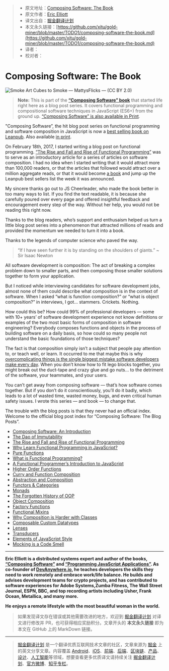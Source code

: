 > * 原文地址：[Composing Software: The Book](https://medium.com/javascript-scene/composing-software-the-book-f31c77fc3ddc)
> * 原文作者：[Eric Elliott](https://medium.com/@_ericelliott)
> * 译文出自：[掘金翻译计划](https://github.com/xitu/gold-miner)
> * 本文永久链接：[https://github.com/xitu/gold-miner/blob/master/TODO1/composing-software-the-book.md](https://github.com/xitu/gold-miner/blob/master/TODO1/composing-software-the-book.md)
> * 译者：
> * 校对者：

# Composing Software: The Book

![Smoke Art Cubes to Smoke — MattysFlicks — (CC BY 2.0)](https://cdn-images-1.medium.com/max/10302/1*uVpU7iruzXafhU2VLeH4lw.jpeg)

> **Note:** This is part of the [**“Composing Software” book**](https://leanpub.com/composingsoftware) that started life right here as a blog post series. It covers functional programming and compositional software techniques in JavaScript (ES6+) from the ground up. [“Composing Software” is also available in Print](https://www.amazon.com/Composing-Software-Exploration-Programming-Composition/dp/1661212565/ref=as_li_ss_tl?ie=UTF8&linkCode=ll1&tag=eejs-20&linkId=eee1371063c82dea4c2fc72c097868c6&language=en_US).

"Composing Software”, the hit blog post series on functional programming and software composition in JavaScript is now a [best selling book on Leanpub](https://leanpub.com/composingsoftware). Also available [in print](https://www.amazon.com/Composing-Software-Exploration-Programming-Composition/dp/1661212565/ref=as_li_ss_tl?ie=UTF8&linkCode=ll1&tag=eejs-20&linkId=eee1371063c82dea4c2fc72c097868c6&language=en_US).

On February 18th, 2017, I started writing a blog post on functional programming. [“The Rise and Fall and Rise of Functional Programming”](https://medium.com/javascript-scene/the-rise-and-fall-and-rise-of-functional-programming-composable-software-c2d91b424c8c) was to serve as an introductory article for a series of articles on software composition. I had no idea when I started writing that it would attract more than 100,000 readers, or that the articles that followed would attract over a million aggregate reads, or that it would become [a book](https://leanpub.com/composingsoftware) and jump up the Leanpub best sellers list the week it was announced.

My sincere thanks go out to JS Cheerleader, who made the book better in too many ways to list. If you find the text readable, it is because she carefully poured over every page and offered insightful feedback and encouragement every step of the way. Without her help, you would not be reading this right now.

Thanks to the blog readers, who’s support and enthusaism helped us turn a little blog post series into a phenomenon that attracted millions of reads and provided the momentum we needed to turn it into a book.

Thanks to the legends of computer science who paved the way.

> “If I have seen further it is by standing on the shoulders of giants.” ~ Sir Isaac Newton

All software development is composition: The act of breaking a complex problem down to smaller parts, and then composing those smaller solutions together to form your application.

But I noticed while interviewing candidates for software development jobs, almost none of them could describe what composition is in the context of software. When I asked “what is function composition?” or “what is object composition?” in interviews, I got… stammers. Crickets. Nothing.

How could this be? How could 99% of professional developers — some with 10+ years’ of software development experience not know definitions or examples of the two most basic forms of composition in software engineering? Everybody composes functions and objects in the process of building software on a daily basis, so how could so many people not understand the basic foundations of those techniques?

The fact is that composition simply isn’t a subject that people pay attention to, or teach well, or learn. It occurred to me that maybe this is why [overcomplicating things is the single biggest mistake software developers make every day](https://medium.com/javascript-scene/the-single-biggest-mistake-programmers-make-every-day-62366b432308). When you don’t know how to fit lego blocks together, you might break out the duct-tape and crazy glue and go nuts… to the detriment of the software, your teammates, and your users.

You can’t get away from composing software — that’s how software comes together. But if you don’t do it conscientiously, you’ll do it badly, which leads to a lot of wasted time, wasted money, bugs, and even critical human safety issues. I wrote this series — and book — to change that.

The trouble with the blog posts is that they never had an official index. Welcome to the official blog post index for “Composing Software: The Blog Posts”.

* [Composing Software: An Introduction](https://medium.com/javascript-scene/composing-software-an-introduction-27b72500d6ea)
* [The Dao of Immutability](https://medium.com/javascript-scene/the-dao-of-immutability-9f91a70c88cd)
* [The Rise and Fall and Rise of Functional Programming](https://medium.com/javascript-scene/the-rise-and-fall-and-rise-of-functional-programming-composable-software-c2d91b424c8c)
* [Why Learn Functional Programming in JavaScript?](https://medium.com/javascript-scene/why-learn-functional-programming-in-javascript-composing-software-ea13afc7a257)
* [Pure Functions](https://medium.com/javascript-scene/master-the-javascript-interview-what-is-a-pure-function-d1c076bec976)
* [What is Functional Programming?](https://medium.com/javascript-scene/master-the-javascript-interview-what-is-functional-programming-7f218c68b3a0)
* [A Functional Programmer’s Introduction to JavaScript](https://medium.com/javascript-scene/a-functional-programmers-introduction-to-javascript-composing-software-d670d14ede30)
* [Higher Order Functions](https://medium.com/javascript-scene/higher-order-functions-composing-software-5365cf2cbe99)
* [Curry and Function Composition](https://medium.com/javascript-scene/curry-and-function-composition-2c208d774983)
* [Abstraction and Composition](https://medium.com/javascript-scene/abstraction-composition-cb2849d5bdd6)
* [Functors & Categories](https://medium.com/javascript-scene/functors-categories-61e031bac53f)
* [Monads](https://medium.com/javascript-scene/javascript-monads-made-simple-7856be57bfe8)
* [The Forgotten History of OOP](https://medium.com/javascript-scene/the-forgotten-history-of-oop-88d71b9b2d9f)
* [Object Composition](https://medium.com/javascript-scene/the-hidden-treasures-of-object-composition-60cd89480381)
* [Factory Functions](https://medium.com/javascript-scene/javascript-factory-functions-with-es6-4d224591a8b1)
* [Functional Mixins](https://medium.com/javascript-scene/functional-mixins-composing-software-ffb66d5e731c)
* [Why Composition is Harder with Classes](https://medium.com/javascript-scene/why-composition-is-harder-with-classes-c3e627dcd0aa)
* [Composable Custom Datatypes](https://medium.com/javascript-scene/composable-datatypes-with-functions-aec72db3b093)
* [Lenses](https://medium.com/javascript-scene/lenses-b85976cb0534)
* [Transducers](https://medium.com/javascript-scene/transducers-efficient-data-processing-pipelines-in-javascript-7985330fe73d)
* [Elements of JavaScript Style](https://medium.com/javascript-scene/elements-of-javascript-style-caa8821cb99f)
* [Mocking is a Code Smell](https://medium.com/javascript-scene/mocking-is-a-code-smell-944a70c90a6a)

---

****Eric Elliott** is a distributed systems expert and author of the books, [“Composing Software”](https://leanpub.com/composingsoftware) and [“Programming JavaScript Applications”](https://ericelliottjs.com/product/programming-javascript-applications-ebook/). As co-founder of [DevAnywhere.io](https://devanywhere.io/), he teaches developers the skills they need to work remotely and embrace work/life balance. He builds and advises development teams for crypto projects, and has contributed to software experiences for **Adobe Systems,Zumba Fitness,** **The Wall Street Journal,** **ESPN,** **BBC,** and top recording artists including **Usher, Frank Ocean, Metallica,** and many more.**

**He enjoys a remote lifestyle with the most beautiful woman in the world.**

> 如果发现译文存在错误或其他需要改进的地方，欢迎到 [掘金翻译计划](https://github.com/xitu/gold-miner) 对译文进行修改并 PR，也可获得相应奖励积分。文章开头的 **本文永久链接** 即为本文在 GitHub 上的 MarkDown 链接。

---

> [掘金翻译计划](https://github.com/xitu/gold-miner) 是一个翻译优质互联网技术文章的社区，文章来源为 [掘金](https://juejin.im) 上的英文分享文章。内容覆盖 [Android](https://github.com/xitu/gold-miner#android)、[iOS](https://github.com/xitu/gold-miner#ios)、[前端](https://github.com/xitu/gold-miner#前端)、[后端](https://github.com/xitu/gold-miner#后端)、[区块链](https://github.com/xitu/gold-miner#区块链)、[产品](https://github.com/xitu/gold-miner#产品)、[设计](https://github.com/xitu/gold-miner#设计)、[人工智能](https://github.com/xitu/gold-miner#人工智能)等领域，想要查看更多优质译文请持续关注 [掘金翻译计划](https://github.com/xitu/gold-miner)、[官方微博](http://weibo.com/juejinfanyi)、[知乎专栏](https://zhuanlan.zhihu.com/juejinfanyi)。
